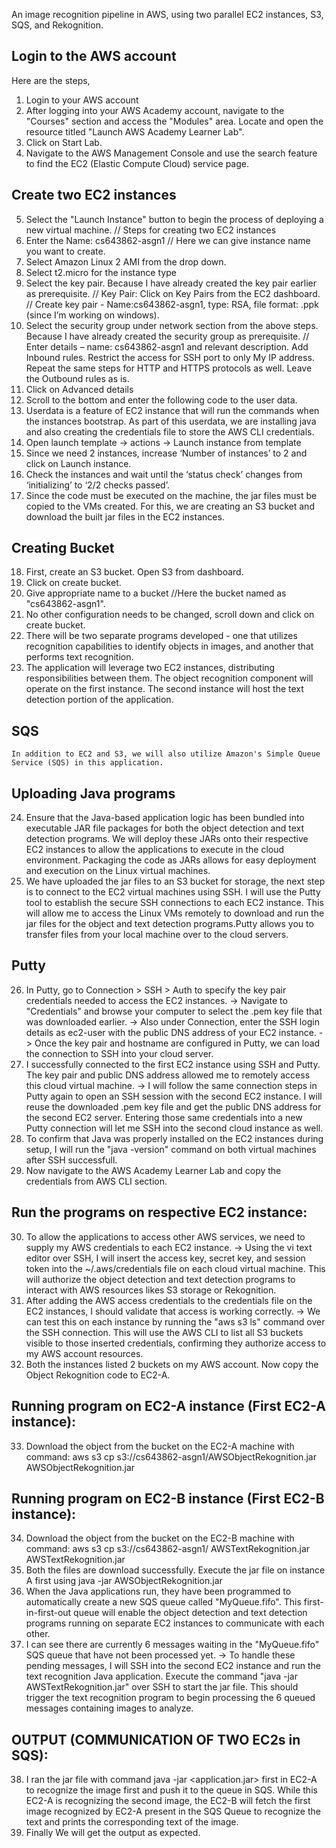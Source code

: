 An image recognition pipeline in AWS, using two parallel EC2 instances, S3, SQS, and Rekognition.
## Login to the AWS account
Here are the steps,
1. Login to your AWS account 
2. After logging into your AWS Academy account, navigate to the "Courses" section and access the "Modules" area. Locate and open the resource titled "Launch AWS Academy Learner Lab".
3. Click on Start Lab.
4. Navigate to the AWS Management Console and use the search feature to find the EC2 (Elastic Compute Cloud) service page.

## Create two EC2 instances 
5. Select the "Launch Instance" button to begin the process of deploying a new virtual machine.   // Steps for creating two EC2 instances
6. Enter the Name: cs643862-asgn1 // Here we can give instance name you want to create.
7. Select Amazon Linux 2 AMI from the drop down.
8. Select t2.micro for the instance type
9. Select the key pair. Because I have already created the key pair earlier as prerequisite. // Key Pair: Click on Key Pairs from the EC2 dashboard. 
                                                                     // Create key pair - Name:cs643862-asgn1, type: RSA, file format: .ppk (since I’m working on windows).
10. Select the security group under network section from the above steps. Because I have already created the security group as prerequisite.
      // Enter details – name: cs643862-asgn1 and relevant description. Add Inbound rules. Restrict the access for SSH port to only My IP address. Repeat the same steps for HTTP and HTTPS protocols as well. Leave the Outbound rules as is.
11. Click on Advanced details
12. Scroll to the bottom and enter the following code to the user data.
13. Userdata is a feature of EC2 instance that will run the commands when the instances bootstrap. As part of this userdata, we are installing java and also creating 
    the  credentials file to store the AWS CLI credentials.
14. Open launch template -> actions -> Launch instance from template
15. Since we need 2 instances, increase ‘Number of instances’ to 2 and click on Launch instance.
16. Check the instances and wait until the ‘status check’ changes from ‘initializing’ to ‘2/2 checks passed’.
17. Since the code must be executed on the machine, the jar files must be copied to the VMs created. For this, we are creating an S3 bucket and download the built jar 
    files in the EC2 instances.
## Creating Bucket
18. First, create an S3 bucket. Open S3 from dashboard.
19. Click on create bucket.
20. Give appropriate name to a bucket //Here the bucket named as "cs643862-asgn1".
21. No other configuration needs to be changed, scroll down and click on create bucket.
22. There will be two separate programs developed - one that utilizes recognition capabilities to identify objects in images, and another that performs text recognition.
23. The application will leverage two EC2 instances, distributing responsibilities between them. The object recognition component will operate on the first instance. 
    The second instance will host the text detection portion of the application. 
## SQS 
    In addition to EC2 and S3, we will also utilize Amazon's Simple Queue Service (SQS) in this application.
## Uploading Java programs
24. Ensure that the Java-based application logic has been bundled into executable JAR file packages for both the object detection and text detection programs. 
    We will deploy these JARs onto their respective EC2 instances to allow the applications to execute in the cloud environment. Packaging the code as JARs allows for easy deployment and execution on the Linux virtual machines.
25. We have uploaded the jar files to an S3 bucket for storage, the next step is to connect to the EC2 virtual machines using SSH. I will use the Putty tool to establish 
    the secure SSH connections to each EC2 instance. This will allow me to access the Linux VMs remotely to download and run the jar files for the object and text detection programs.Putty allows you to transfer files from your local machine over to the cloud servers.
## Putty
26. In Putty, go to Connection > SSH > Auth to specify the key pair credentials needed to access the EC2 instances.
->  Navigate to "Credentials" and browse your computer to select the .pem key file that was downloaded earlier.
->  Also under Connection, enter the SSH login details as ec2-user with the public DNS address of your EC2 instance.
->  Once the key pair and hostname are configured in Putty, we can load the connection to SSH into your cloud server.
27. I successfully connected to the first EC2 instance using SSH and Putty. The key pair and public DNS address allowed me to remotely access this cloud virtual machine.
->  I will follow the same connection steps in Putty again to open an SSH session with the second EC2 instance. I will reuse the downloaded .pem key file and get the public 
    DNS address for the second EC2 server. Entering those same credentials into a new Putty connection will let me SSH into the second cloud instance as well.
28. To confirm that Java was properly installed on the EC2 instances during setup, I will run the "java -version" command on both virtual machines after SSH successfull.
29. Now navigate to the AWS Academy Learner Lab and copy the credentials from AWS CLI section.
## Run the programs on respective EC2 instance:
30. To allow the applications to access other AWS services, we need to supply my AWS credentials to each EC2 instance.
->  Using the vi text editor over SSH, I will insert the access key, secret key, and session token into the ~/.aws/credentials file on each cloud virtual machine. 
    This will authorize the object detection and text detection programs to interact with AWS resources likes S3 storage or Rekognition.
31. After adding the AWS access credentials to the credentials file on the EC2 instances, I should validate that access is working correctly.
->  We can test this on each instance by running the "aws s3 ls" command over the SSH connection. This will use the AWS CLI to list all S3 buckets visible to those 
    inserted credentials, confirming they authorize access to my AWS account resources.
32. Both the instances listed 2 buckets on my AWS account. Now copy the Object Rekognition code to EC2-A.
## Running program on EC2-A instance (First EC2-A instance):
33. Download the object from the bucket on the EC2-A machine with command: aws s3 cp s3://cs643862-asgn1/AWSObjectRekognition.jar AWSObjectRekognition.jar
## Running program on EC2-B instance (First EC2-B instance):
34. Download the object from the bucket on the EC2-B machine with command: aws s3 cp s3://cs643862-asgn1/ AWSTextRekognition.jar AWSTextRekognition.jar
35. Both the files are download successfully. Execute the jar file on instance A first using java -jar AWSObjectRekognition.jar
36. When the Java applications run, they have been programmed to automatically create a new SQS queue called "MyQueue.fifo". This first-in-first-out queue will enable 
    the object detection and text detection programs running on separate EC2 instances to communicate with each other.
37. I can see there are currently 6 messages waiting in the "MyQueue.fifo" SQS queue that have not been processed yet.
->  To handle these pending messages, I will SSH into the second EC2 instance and run the text recognition Java application. Execute the command 
    "java -jar AWSTextRekognition.jar" over SSH to start the jar file. This should trigger the text recognition program to begin processing the 6 queued messages containing images to analyze.
## OUTPUT (COMMUNICATION OF TWO EC2s in SQS):
38. I ran the jar file with command java -jar <application.jar> first in EC2-A to recognize the image first and push it to the queue in SQS. While this EC2-A is recognizing the second image, the EC2-B will fetch the first image recognized by EC2-A present in the SQS Queue to recognize the text and prints the corresponding text of the image. 
39. Finally We will get the output as expected.




